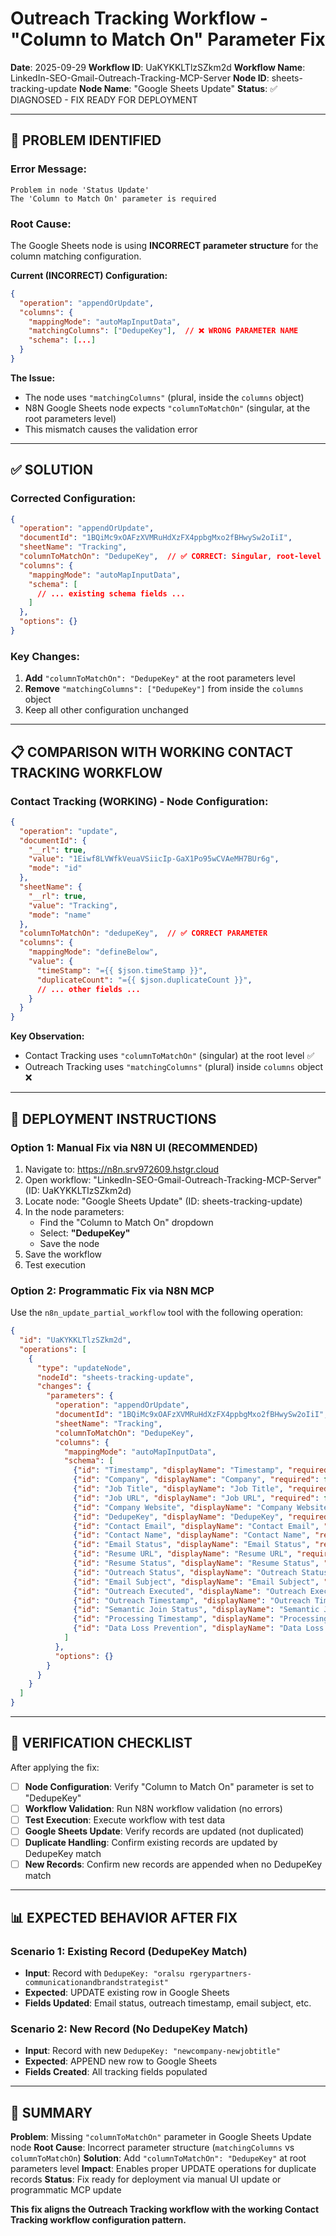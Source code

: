 # Outreach Tracking Workflow - "Column to Match On" Parameter Fix

**Date**: 2025-09-29
**Workflow ID**: UaKYKKLTlzSZkm2d
**Workflow Name**: LinkedIn-SEO-Gmail-Outreach-Tracking-MCP-Server
**Node ID**: sheets-tracking-update
**Node Name**: "Google Sheets Update"
**Status**: ✅ DIAGNOSED - FIX READY FOR DEPLOYMENT

---

## 🚨 **PROBLEM IDENTIFIED**

### **Error Message:**
```
Problem in node 'Status Update'
The 'Column to Match On' parameter is required
```

### **Root Cause:**
The Google Sheets node is using **INCORRECT parameter structure** for the column matching configuration.

**Current (INCORRECT) Configuration:**
```json
{
  "operation": "appendOrUpdate",
  "columns": {
    "mappingMode": "autoMapInputData",
    "matchingColumns": ["DedupeKey"],  // ❌ WRONG PARAMETER NAME
    "schema": [...]
  }
}
```

**The Issue:**
- The node uses `"matchingColumns"` (plural, inside the `columns` object)
- N8N Google Sheets node expects `"columnToMatchOn"` (singular, at the root parameters level)
- This mismatch causes the validation error

---

## ✅ **SOLUTION**

### **Corrected Configuration:**
```json
{
  "operation": "appendOrUpdate",
  "documentId": "1BQiMc9xOAFzXVMRuHdXzFX4ppbgMxo2fBHwySw2oIiI",
  "sheetName": "Tracking",
  "columnToMatchOn": "DedupeKey",  // ✅ CORRECT: Singular, root-level parameter
  "columns": {
    "mappingMode": "autoMapInputData",
    "schema": [
      // ... existing schema fields ...
    ]
  },
  "options": {}
}
```

### **Key Changes:**
1. **Add** `"columnToMatchOn": "DedupeKey"` at the root parameters level
2. **Remove** `"matchingColumns": ["DedupeKey"]` from inside the `columns` object
3. Keep all other configuration unchanged

---

## 📋 **COMPARISON WITH WORKING CONTACT TRACKING WORKFLOW**

### **Contact Tracking (WORKING) - Node Configuration:**
```json
{
  "operation": "update",
  "documentId": {
    "__rl": true,
    "value": "1Eiwf8LVWfkVeuaVSiicIp-GaX1Po95wCVAeMH7BUr6g",
    "mode": "id"
  },
  "sheetName": {
    "__rl": true,
    "value": "Tracking",
    "mode": "name"
  },
  "columnToMatchOn": "dedupeKey",  // ✅ CORRECT PARAMETER
  "columns": {
    "mappingMode": "defineBelow",
    "value": {
      "timeStamp": "={{ $json.timeStamp }}",
      "duplicateCount": "={{ $json.duplicateCount }}",
      // ... other fields ...
    }
  }
}
```

**Key Observation:**
- Contact Tracking uses `"columnToMatchOn"` (singular) at the root level ✅
- Outreach Tracking uses `"matchingColumns"` (plural) inside `columns` object ❌

---

## 🔧 **DEPLOYMENT INSTRUCTIONS**

### **Option 1: Manual Fix via N8N UI (RECOMMENDED)**
1. Navigate to: https://n8n.srv972609.hstgr.cloud
2. Open workflow: "LinkedIn-SEO-Gmail-Outreach-Tracking-MCP-Server" (ID: UaKYKKLTlzSZkm2d)
3. Locate node: "Google Sheets Update" (ID: sheets-tracking-update)
4. In the node parameters:
   - Find the "Column to Match On" dropdown
   - Select: **"DedupeKey"**
   - Save the node
5. Save the workflow
6. Test execution

### **Option 2: Programmatic Fix via N8N MCP**
Use the `n8n_update_partial_workflow` tool with the following operation:

```json
{
  "id": "UaKYKKLTlzSZkm2d",
  "operations": [
    {
      "type": "updateNode",
      "nodeId": "sheets-tracking-update",
      "changes": {
        "parameters": {
          "operation": "appendOrUpdate",
          "documentId": "1BQiMc9xOAFzXVMRuHdXzFX4ppbgMxo2fBHwySw2oIiI",
          "sheetName": "Tracking",
          "columnToMatchOn": "DedupeKey",
          "columns": {
            "mappingMode": "autoMapInputData",
            "schema": [
              {"id": "Timestamp", "displayName": "Timestamp", "required": false, "type": "string", "canBeUsedToMatch": true},
              {"id": "Company", "displayName": "Company", "required": false, "type": "string", "canBeUsedToMatch": true},
              {"id": "Job Title", "displayName": "Job Title", "required": false, "type": "string", "canBeUsedToMatch": true},
              {"id": "Job URL", "displayName": "Job URL", "required": false, "type": "string", "canBeUsedToMatch": true},
              {"id": "Company Website", "displayName": "Company Website", "required": false, "type": "string", "canBeUsedToMatch": true},
              {"id": "DedupeKey", "displayName": "DedupeKey", "required": false, "type": "string", "canBeUsedToMatch": true},
              {"id": "Contact Email", "displayName": "Contact Email", "required": false, "type": "string", "canBeUsedToMatch": true},
              {"id": "Contact Name", "displayName": "Contact Name", "required": false, "type": "string", "canBeUsedToMatch": true},
              {"id": "Email Status", "displayName": "Email Status", "required": false, "type": "string", "canBeUsedToMatch": true},
              {"id": "Resume URL", "displayName": "Resume URL", "required": false, "type": "string", "canBeUsedToMatch": true},
              {"id": "Resume Status", "displayName": "Resume Status", "required": false, "type": "string", "canBeUsedToMatch": true},
              {"id": "Outreach Status", "displayName": "Outreach Status", "required": false, "type": "string", "canBeUsedToMatch": true},
              {"id": "Email Subject", "displayName": "Email Subject", "required": false, "type": "string", "canBeUsedToMatch": true},
              {"id": "Outreach Executed", "displayName": "Outreach Executed", "required": false, "type": "string", "canBeUsedToMatch": true},
              {"id": "Outreach Timestamp", "displayName": "Outreach Timestamp", "required": false, "type": "string", "canBeUsedToMatch": true},
              {"id": "Semantic Join Status", "displayName": "Semantic Join Status", "required": false, "type": "string", "canBeUsedToMatch": true},
              {"id": "Processing Timestamp", "displayName": "Processing Timestamp", "required": false, "type": "string", "canBeUsedToMatch": true},
              {"id": "Data Loss Prevention", "displayName": "Data Loss Prevention", "required": false, "type": "string", "canBeUsedToMatch": true}
            ]
          },
          "options": {}
        }
      }
    }
  ]
}
```

---

## 🧪 **VERIFICATION CHECKLIST**

After applying the fix:

- [ ] **Node Configuration**: Verify "Column to Match On" parameter is set to "DedupeKey"
- [ ] **Workflow Validation**: Run N8N workflow validation (no errors)
- [ ] **Test Execution**: Execute workflow with test data
- [ ] **Google Sheets Update**: Verify records are updated (not duplicated)
- [ ] **Duplicate Handling**: Confirm existing records are updated by DedupeKey match
- [ ] **New Records**: Confirm new records are appended when no DedupeKey match

---

## 📊 **EXPECTED BEHAVIOR AFTER FIX**

### **Scenario 1: Existing Record (DedupeKey Match)**
- **Input**: Record with `DedupeKey: "oralsu rgerypartners-communicationandbrandstrategist"`
- **Expected**: UPDATE existing row in Google Sheets
- **Fields Updated**: Email status, outreach timestamp, email subject, etc.

### **Scenario 2: New Record (No DedupeKey Match)**
- **Input**: Record with new `DedupeKey: "newcompany-newjobtitle"`
- **Expected**: APPEND new row to Google Sheets
- **Fields Created**: All tracking fields populated

---

## 🎯 **SUMMARY**

**Problem**: Missing `"columnToMatchOn"` parameter in Google Sheets Update node
**Root Cause**: Incorrect parameter structure (`matchingColumns` vs `columnToMatchOn`)
**Solution**: Add `"columnToMatchOn": "DedupeKey"` at root parameters level
**Impact**: Enables proper UPDATE operations for duplicate records
**Status**: Fix ready for deployment via manual UI update or programmatic MCP update

**This fix aligns the Outreach Tracking workflow with the working Contact Tracking workflow configuration pattern.**

